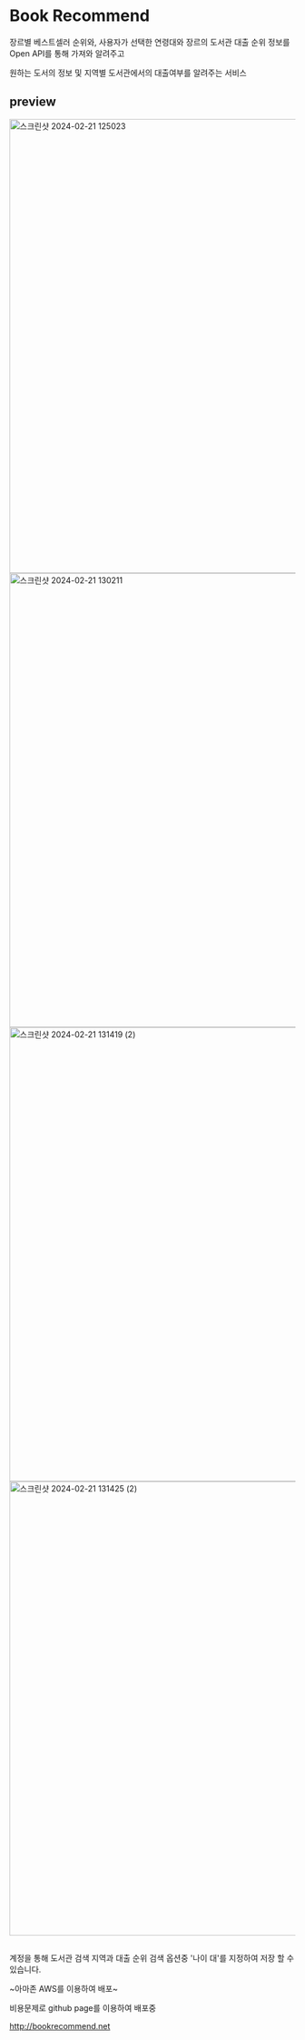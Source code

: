 # Book Recommend
장르별 베스트셀러 순위와, 사용자가 선택한 연령대와 장르의 도서관 대출 순위 정보를 Open API를 통해 가져와 알려주고

원하는 도서의 정보 및 지역별 도서관에서의 대출여부를 알려주는 서비스
## preview
<img width="800" alt="스크린샷 2024-02-21 125023" src="https://github.com/BookRecommend/BRFrontend/assets/70177603/a35348a7-7767-4d0b-b264-b4ed5eac4f21">
<img width="800" alt="스크린샷 2024-02-21 130211" src="https://github.com/BookRecommend/BRFrontend/assets/70177603/7c4987ad-7638-493c-bfba-de58a5c0135a">
<img width="800" alt="스크린샷 2024-02-21 131419 (2)" src="https://github.com/BookRecommend/BRFrontend/assets/70177603/0ad54323-3356-43ed-86da-dadf5ed16038">
<img width="800" alt="스크린샷 2024-02-21 131425 (2)" src="https://github.com/BookRecommend/BRFrontend/assets/70177603/62f704f0-b8f3-44a6-9965-d4023f27d1f5">

## 

계정을 통해 도서관 검색 지역과 대출 순위 검색 옵션중 '나이 대'를 지정하여 저장 할 수 있습니다.

~아마존 AWS를 이용하여 배포~

비용문제로 github page를 이용하여 배포중

http://bookrecommend.net
